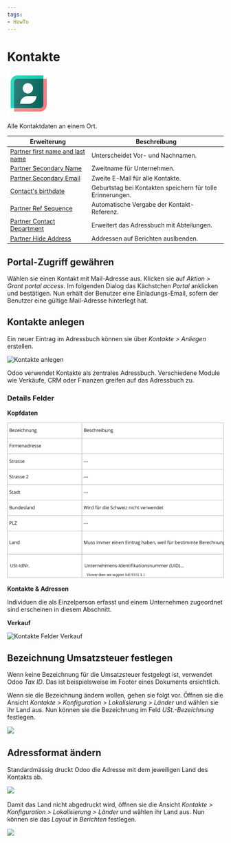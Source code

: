 ```yaml
---
tags:
- HowTo
---
```

# Kontakte
![icons_odoo_contacts](assets/icons_odoo_contacts.png)

Alle Kontaktdaten an einem Ort.

| Erweiterung                                                             | Beschreibung                                               |
| ----------------------------------------------------------------------- | ---------------------------------------------------------- |
| [Partner first name and last name](Partner-first-name-and-last-name.md) | Unterscheidet Vor- und Nachnamen.                          |
| [Partner Secondary Name](Partner-Secondary-Name.md)                     | Zweitname für Unternehmen.                                 |
| [Partner Secondary Email](Partner-Secondary-Email.md)                   | Zweite E-Mail für alle Kontakte.                           |
| [Contact's birthdate](Contact-Birthdate.md)                             | Geburtstag bei Kontakten speichern für tolle Erinnerungen. |
| [Partner Ref Sequence](Partner-Ref-Sequence.md)                         | Automatische Vergabe der Kontakt-Referenz.                 |
| [Partner Contact Department](Partner-Contact-Department.md)             | Erweitert das Adressbuch mit Abteilungen.                  |
| [Partner Hide Address](Partner-Hide-Address.md)                         | Addressen auf Berichten auslbenden.                        |

## Portal-Zugriff gewähren

Wählen sie einen Kontakt mit Mail-Adresse aus. Klicken sie auf *Aktion > Grant portal access*. Im folgenden Dialog das Kächstchen *Portal* anklicken und bestätigen. Nun erhält der Benutzer eine Einladungs-Email, sofern der Benutzer eine gültige Mail-Adresse hinterlegt hat.

## Kontakte anlegen

Ein neuer Eintrag im Adressbuch können sie über *Kontakte > Anliegen* erstellen.

![Kontakte anlegen](assets/Kontakte%20anlegen.png)

Odoo verwendet Kontakte als zentrales Adressbuch. Verschiedene Module wie Verkäufe, CRM oder Finanzen greifen auf das Adressbuch zu.

### Details Felder

**Kopfdaten**

![Kontakte Felder Kopfdaten](assets/Kontakte%20Felder%20Kopfdaten.svg)

**Kontakte & Adressen**

Individuen die als Einzelperson erfasst und einem Unternehmen zugeordnet sind erscheinen in diesem Abschnitt.

**Verkauf**

![Kontakte Felder Verkauf](assets/Kontakte%20Felder%20Verkauf.svg)

## Bezeichnung Umsatzsteuer festlegen

Wenn keine Bezeichnung für die Umsatzsteuer festgelegt ist, verwendet Odoo *Tax ID*. Das ist beispielsweise im Footer eines Dokuments ersichtlich.

Wenn sie die Bezeichnung ändern wollen, gehen sie folgt vor. Öffnen sie die Ansicht *Kontakte > Konfiguration > Lokalisierung > Länder* und wählen sie ihr Land aus. Nun können sie die Bezeichnung im Feld *USt.-Bezeichnung* festlegen.

![](assets/Kontakte%20Bezeichnung%20Umsatzsteuer.png)

## Adressformat ändern

Standardmässig druckt Odoo die Adresse mit dem jeweiligen Land des Kontakts ab.

![](assets/Einstellungen%20Adressformat.png)

Damit das Land nicht abgedruckt wird, öffnen sie die Ansicht *Kontakte > Konfiguration > Lokalisierung > Länder* und wählen ihr Land aus. Nun können sie das *Layout in Berichten* festlegen.

![](assets/Kontakte%20Layout%20in%20Berichten.png)
